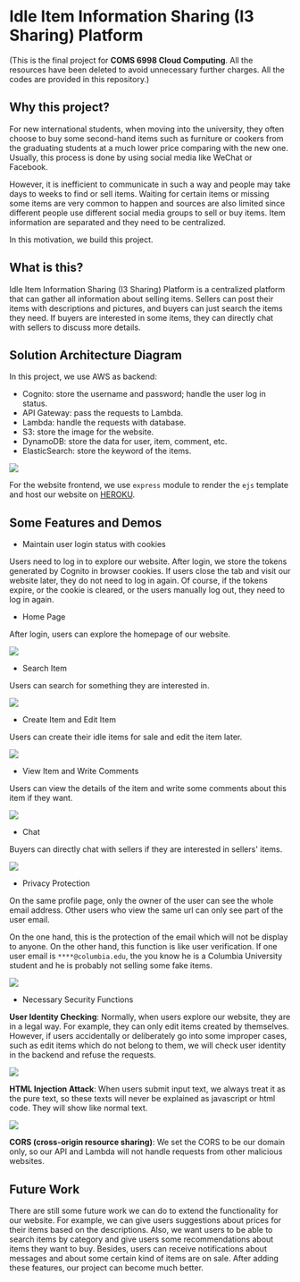 # Idle Item Information Sharing (I3 Sharing) Platform 

(This is the final project for **COMS 6998 Cloud Computing**. All the resources have been deleted to avoid unnecessary further charges. All the codes are provided in this repository.)

## Why this project?

For new international students, when moving into the university, they often choose to buy some second-hand items such as furniture or cookers from the graduating students at a much lower price comparing with the new one. Usually, this process is done by using social media like WeChat or Facebook.

However, it is inefficient to communicate in such a way and people may take days to weeks to find or sell items. Waiting for certain items or missing some items are very common to happen and sources are also limited since different people use different social media groups to sell or buy items. Item information are separated and they need to be centralized.  

In this motivation, we build this project.

## What is this?

Idle Item Information Sharing (I3 Sharing) Platform is a centralized platform that can gather all information about selling items. Sellers can post their items with descriptions and pictures, and buyers can just search the items they need. If buyers are interested in some items, they can directly chat with sellers to discuss more details.

## Solution Architecture Diagram

In this project, we use AWS as backend:

* Cognito: store the username and password; handle the user log in status.
* API Gateway: pass the requests to Lambda.
* Lambda: handle the requests with database.
* S3: store the image for the website.
* DynamoDB: store the data for user, item, comment, etc.
* ElasticSearch: store the keyword of the items.

![](/images/Architecture.png)

For the website frontend, we use `express` module to render the `ejs` template and host our website on [HEROKU](https://heroku.com/).

## Some Features and Demos

* Maintain user login status with cookies

Users need to log in to explore our website. After login, we store the tokens generated by Cognito in browser cookies. If users close the tab and visit our website later, they do not need to log in again. Of course, if the tokens expire, or the cookie is cleared, or the users manually log out, they need to log in again.

* Home Page

After login, users can explore the homepage of our website.

![](/images/display.jpg)

* Search Item

Users can search for something they are interested in.

![](/images/search.gif)

* Create Item and Edit Item

Users can create their idle items for sale and edit the item later.

![](/images/create.gif)

* View Item and Write Comments

Users can view the details of the item and write some comments about this item if they want.

![](/images/view.gif)

* Chat

Buyers can directly chat with sellers if they are interested in sellers' items.

![](/images/chat.gif)

* Privacy Protection

On the same profile page, only the owner of the user can see the whole email address. Other users who view the same url can only see part of the user email. 

On the one hand, this is the protection of the email which will not be display to anyone. On the other hand, this function is like user verification. If one user email is `****@columbia.edu`, the you know he is a Columbia University student and he is  probably not selling some fake items. 

![](/images/privacy.png)

* Necessary Security Functions

**User Identity Checking**: Normally, when users explore our website, they are in a legal way. For example, they can only edit items created by themselves. However, if users accidentally or deliberately go into some improper cases, such as edit items which do not belong to them, we will check user identity in the backend and refuse the requests.

![](/images/error.png)

**HTML Injection Attack**: When users submit input text, we always treat it as the pure text, so these texts will never be explained as javascript or html code. They will show like normal text.

![](/images/HTML.png)

**CORS (cross-origin resource sharing)**: We set the CORS to be our domain only, so our API and Lambda will not handle requests from other malicious websites.

## Future Work

There are still some future work we can do to extend the functionality for our website. For example, we can give users suggestions about prices for their items based on the descriptions. Also, we want users to be able to search items by category and give users some recommendations about items they want to buy. Besides, users can receive notifications about messages and about some certain kind of items are on sale. After adding these features, our project can become much better.

 



















